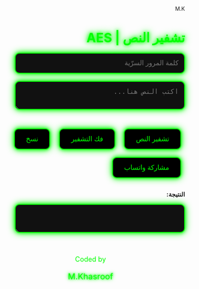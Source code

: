 M.K
<html lang="ar" dir="rtl">
<head>
  <meta charset="UTF-8">
  <title>تشفير النص | AES</title>
  <script src="https://cdnjs.cloudflare.com/ajax/libs/crypto-js/4.1.1/crypto-js.min.js"></script>
  <style>
    @import url('https://fonts.googleapis.com/css2?family=Share+Tech+Mono&display=swap');

    body {
      font-family: 'Share Tech Mono', monospace;
      background-color: #1A1A1D;
      color: #F1F1F1;
      display: flex;
      flex-direction: column;
      align-items: center;
      padding: 30px;
      min-height: 100vh;
      justify-content: center;
      text-align: center;
      background-image: radial-gradient(circle at center, #111 0%, #000 100%);
    }

    h2 {
      font-size: 34px;
      color: #00FF00;
      text-shadow: 0 0 10px #00FF00, 0 0 20px #00FF00;
      margin-bottom: 20px;
    }

    textarea, input {
      background-color: #111;
      color: #00FF00;
      width: 90%;
      max-width: 600px;
      padding: 15px;
      font-size: 18px;
      margin-bottom: 20px;
      border-radius: 12px;
      border: 2px solid #00FF00;
      resize: vertical;
      box-shadow: 0 0 10px #00FF00, 0 0 20px #00FF00;
    }

    button {
      padding: 15px 30px;
      margin: 10px;
      border: 2px solid #00FF00;
      border-radius: 12px;
      background-color: #000;
      color: #00FF00;
      font-size: 18px;
      cursor: pointer;
      box-shadow: 0 0 10px #00FF00, 0 0 20px #00FF00;
      transition: transform 0.2s, background-color 0.3s;
    }

    button:hover {
      background-color: #00FF00;
      color: #000;
      transform: scale(1.1);
    }

    #output {
      background-color: #111;
      color: #F1F1F1;
    }

    .action-buttons {
      margin-top: 20px;
    }

    footer {
      margin-top: 40px;
      text-align: center;
    }

    .signature-title {
      font-size: 18px;
      color: #00FF00;
    }

    .signature {
      font-size: 22px;
      color: #00FF00;
      text-shadow: 0 0 10px #00FF00, 0 0 20px #00FF00;
      animation: glow 2s infinite alternate;
    }

    @keyframes glow {
      from {
        text-shadow: 0 0 5px #00FF00, 0 0 10px #00FF00;
      }
      to {
        text-shadow: 0 0 15px #00FF00, 0 0 30px #00FF00;
      }
    }

    #statusMessage {
      margin-top: 20px;
      color: #FF0000;
      font-size: 20px;
      font-weight: bold;
    }
  </style>
</head>
<body>

  <h2>تشفير النص | AES</h2>

  <input id="password" type="password" placeholder="كلمة المرور السرّية" />
  <textarea id="input" placeholder="اكتب النص هنا..."></textarea>

  <div class="action-buttons">
    <button onclick="encrypt();">تشفير النص</button>
    <button onclick="decrypt();">فك التشفير</button>
    <button onclick="copyResult();">نسخ</button>
    <button onclick="shareWhatsApp();">مشاركة واتساب</button>
  </div>

  <h3>النتيجة:</h3>
  <textarea id="output" readonly></textarea>

  <div id="statusMessage"></div>

  <footer>
    <p class="signature-title">Coded by</p>
    <p class="signature">M.Khasroof</p>
  </footer>

  <script>
    // التشفير باستخدام كلمة مرور قوية
    function encrypt() {
        const text = document.getElementById("input").value;
        const password = document.getElementById("password").value;
        if (!password || !text) {
            showMessage("يرجى إدخال النص وكلمة المرور!");
            return;
        }

        // استخدام PBKDF2 لتوليد مفتاح قوي من كلمة المرور
        const key = CryptoJS.PBKDF2(password, CryptoJS.enc.Hex.parse("1234567890abcdef"), { keySize: 256 / 32 });
        
        // تشفير النص باستخدام المفتاح الناتج
        const ciphertext = CryptoJS.AES.encrypt(text, key).toString();
        document.getElementById("output").value = ciphertext;
        showMessage("تم التشفير بنجاح!");
    }

    // فك التشفير باستخدام نفس كلمة المرور
    function decrypt() {
        const code = document.getElementById("input").value;
        const password = document.getElementById("password").value;
        try {
            if (!password || !code) {
                showMessage("يرجى إدخال النص وكلمة المرور!");
                return;
            }

            // استخدام PBKDF2 لتوليد نفس المفتاح لفك التشفير
            const key = CryptoJS.PBKDF2(password, CryptoJS.enc.Hex.parse("1234567890abcdef"), { keySize: 256 / 32 });

            // فك التشفير باستخدام نفس المفتاح
            const bytes = CryptoJS.AES.decrypt(code, key);
            const originalText = bytes.toString(CryptoJS.enc.Utf8);

            if (!originalText) throw new Error();
            document.getElementById("output").value = originalText;
            showMessage("تم فك التشفير بنجاح!");
        } catch {
            showMessage("فشل فك التشفير! تأكد من النص وكلمة المرور.");
        }
    }

    // نسخ النص المشفر إلى الحافظة
    function copyResult() {
        const output = document.getElementById("output");
        output.select();
        document.execCommand("copy");
        showMessage("تم النسخ!");
    }

    // مشاركة النص عبر WhatsApp
    function shareWhatsApp() {
        const text = document.getElementById("output").value;
        if (!text) {
            alert("لا يوجد نص للمشاركة!");
            return;
        }
        const url = "https://wa.me/?text=" + encodeURIComponent(text);
        window.open(url, "_blank");
    }

    // عرض الرسائل للمستخدم
    function showMessage(message) {
        const statusMessage = document.getElementById("statusMessage");
        statusMessage.textContent = message;
        setTimeout(() => {
            statusMessage.textContent = '';
        }, 3000);
    }
  </script>
</body>
</html>

